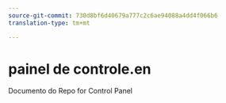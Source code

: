 ```yaml
---
source-git-commit: 730d8bf6d40679a777c2c6ae94088a4dd4f066b6
translation-type: tm+mt

---
```

# painel de controle.en

Documento do Repo for Control Panel
